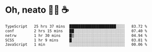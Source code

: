 # Oh, neato 🧑‍💻 ☕

<!--START_SECTION:waka-->

```txt
TypeScript   25 hrs 37 mins  █████████████████████░░░░   83.72 %
conf         2 hrs 15 mins   ██░░░░░░░░░░░░░░░░░░░░░░░   07.40 %
netrw        1 hr 30 mins    █▒░░░░░░░░░░░░░░░░░░░░░░░   04.94 %
SCSS         1 hr 9 mins     █░░░░░░░░░░░░░░░░░░░░░░░░   03.81 %
JavaScript   1 min           ░░░░░░░░░░░░░░░░░░░░░░░░░   00.06 %
```

<!--END_SECTION:waka-->
